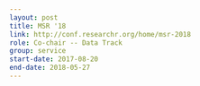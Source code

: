 ```yaml
---
layout: post
title: MSR '18
link: http://conf.researchr.org/home/msr-2018
role: Co-chair -- Data Track
group: service
start-date: 2017-08-20
end-date: 2018-05-27
---
```

